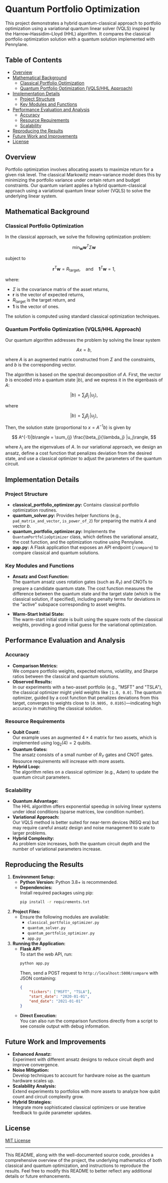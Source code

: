 # Quantum Portfolio Optimization

This project demonstrates a hybrid quantum-classical approach to portfolio optimization using a variational quantum linear solver (VQLS) inspired by the Harrow–Hassidim–Lloyd (HHL) algorithm. It compares the classical portfolio optimization solution with a quantum solution implemented with Pennylane.

## Table of Contents

- [Overview](#overview)
- [Mathematical Background](#mathematical-background)
  - [Classical Portfolio Optimization](#classical-portfolio-optimization)
  - [Quantum Portfolio Optimization (VQLS/HHL Approach)](#quantum-portfolio-optimization-vqlshhl-approach)
- [Implementation Details](#implementation-details)
  - [Project Structure](#project-structure)
  - [Key Modules and Functions](#key-modules-and-functions)
- [Performance Evaluation and Analysis](#performance-evaluation-and-analysis)
  - [Accuracy](#accuracy)
  - [Resource Requirements](#resource-requirements)
  - [Scalability](#scalability)
- [Reproducing the Results](#reproducing-the-results)
- [Future Work and Improvements](#future-work-and-improvements)
- [License](#license)

## Overview

Portfolio optimization involves allocating assets to maximize return for a given risk level. The classical Markowitz mean–variance model does this by minimizing the portfolio variance under certain return and budget constraints. Our quantum variant applies a hybrid quantum-classical approach using a variational quantum linear solver (VQLS) to solve the underlying linear system.

## Mathematical Background

### Classical Portfolio Optimization

In the classical approach, we solve the following optimization problem:

$$
\min_{\mathbf{w}} \mathbf{w}^T \Sigma  \mathbf{w}
$$

subject to

$$
\mathbf{r}^T \mathbf{w} = R_{\text{target}}, \quad \text{and} \quad \mathbf{1}^T \mathbf{w} = 1,
$$

where:
- $\Sigma$ is the covariance matrix of the asset returns,
- $\mathbf{r}$ is the vector of expected returns,
- $R_{\text{target}}$ is the target return, and
- $\mathbf{1}$ is the vector of ones.

The solution is computed using standard classical optimization techniques.

### Quantum Portfolio Optimization (VQLS/HHL Approach)

Our quantum algorithm addresses the problem by solving the linear system

$$
A x = b,
$$

where $A$ is an augmented matrix constructed from $\Sigma$ and the constraints, and $b$ is the corresponding vector.

The algorithm is based on the spectral decomposition of $A$. First, the vector $b$ is encoded into a quantum state $|b\rangle$, and we express it in the eigenbasis of $A$:

$$
|b\rangle = \sum_{j} \beta_j \, |u_j\rangle,
$$

where

$$
|b\rangle = \sum_{j} \beta_j \, |u_j\rangle,
$$

Then, the solution state (proportional to $x = A^{-1}b$) is given by

$$
A^{-1}|b\rangle = \sum_{j} \frac{\beta_j}{\lambda_j} |u_j\rangle,
$$

where $\lambda_j$ are the eigenvalues of $A$. In our variational approach, we design an ansatz, define a cost function that penalizes deviation from the desired state, and use a classical optimizer to adjust the parameters of the quantum circuit.

## Implementation Details

### Project Structure

- **classical_portfolio_optimizer.py:** Contains classical portfolio optimization routines.
- **quantum_solver.py:** Provides helper functions (e.g., `pad_matrix_and_vector`, `is_power_of_2`) for preparing the matrix $A$ and vector $b$.
- **quantum_portfolio_optimizer.py:** Implements the `QuantumPortfolioOptimizer` class, which defines the variational ansatz, the cost function, and the optimization routine using Pennylane.
- **app.py:** A Flask application that exposes an API endpoint (`/compare`) to compare classical and quantum solutions.

### Key Modules and Functions

- **Ansatz and Cost Function:**  
  The quantum ansatz uses rotation gates (such as $R_Y$) and CNOTs to prepare a candidate quantum state. The cost function measures the difference between the quantum state and the target state (which is the classical solution, if specified), including penalty terms for deviations in the "active" subspace corresponding to asset weights.

- **Warm-Start Initial State:**  
  The warm-start initial state is built using the square roots of the classical weights, providing a good initial guess for the variational optimization.

## Performance Evaluation and Analysis

### Accuracy

- **Comparison Metrics:**  
  We compare portfolio weights, expected returns, volatility, and Sharpe ratios between the classical and quantum solutions.
- **Observed Results:**  
  In our experiments with a two-asset portfolio (e.g., "MSFT" and "TSLA"), the classical optimizer might yield weights like `[1.0, 0.0]`. The quantum optimizer, guided by a cost function that penalizes deviations from this target, converges to weights close to `[0.9895, 0.0105]`—indicating high accuracy in matching the classical solution.

### Resource Requirements

- **Qubit Count:**  
  Our example uses an augmented $4 \times 4$ matrix for two assets, which is implemented using $\log_2(4)=2$ qubits.
- **Quantum Gates:**  
  The ansatz consists of a small number of $R_Y$ gates and CNOT gates. Resource requirements will increase with more assets.
- **Hybrid Loop:**  
  The algorithm relies on a classical optimizer (e.g., Adam) to update the quantum circuit parameters.

### Scalability

- **Quantum Advantage:**  
  The HHL algorithm offers exponential speedup in solving linear systems under ideal conditions (sparse matrices, low condition number).  
- **Variational Approach:**  
  Our VQLS method is better suited for near-term devices (NISQ era) but may require careful ansatz design and noise management to scale to larger problems.
- **Hybrid Complexity:**  
  As problem size increases, both the quantum circuit depth and the number of variational parameters increase.

## Reproducing the Results

1. **Environment Setup:**
   - **Python Version:** Python 3.8+ is recommended.
   - **Dependencies:**  
     Install required packages using pip:
     ```bash
     pip install -r requirements.txt
     ```
2. **Project Files:**
   - Ensure the following modules are available:
     - `classical_portfolio_optimizer.py`
     - `quantum_solver.py`
     - `quantum_portfolio_optimizer.py`
     - `app.py`
3. **Running the Application:**
   - **Flask API:**  
     To start the web API, run:
     ```bash
     python app.py
     ```
     Then, send a POST request to `http://localhost:5000/compare` with JSON containing:
     ```json
     {
         "tickers": ["MSFT", "TSLA"],
         "start_date": "2020-01-01",
         "end_date": "2021-01-01"
     }
     ```
   - **Direct Execution:**  
     You can also run the comparison functions directly from a script to see console output with debug information.

## Future Work and Improvements

- **Enhanced Ansatz:**  
  Experiment with different ansatz designs to reduce circuit depth and improve convergence.
- **Noise Mitigation:**  
  Develop techniques to account for hardware noise as the quantum hardware scales up.
- **Scalability Analysis:**  
  Extend experiments to portfolios with more assets to analyze how qubit count and circuit complexity grow.
- **Hybrid Strategies:**  
  Integrate more sophisticated classical optimizers or use iterative feedback to guide parameter updates.

## License

[MIT License](LICENSE)

---

This README, along with the well-documented source code, provides a comprehensive overview of the project, the underlying mathematics of both classical and quantum optimization, and instructions to reproduce the results. Feel free to modify this README to better reflect any additional details or future enhancements.
